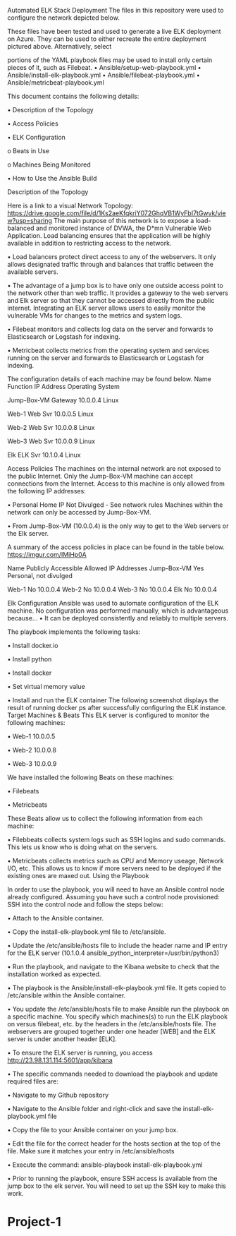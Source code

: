 Automated ELK Stack Deployment
The files in this repository were used to configure the network depicted below.

These files have been tested and used to generate a live ELK deployment on Azure. They can be used to either recreate the entire deployment pictured above. Alternatively, select 

portions of the YAML playbook files may be used to install only certain pieces of it, such as Filebeat.
•	Ansible/setup-web-playbook.yml
•	Ansible/install-elk-playbook.yml
•	Ansible/filebeat-playbook.yml
•	Ansible/metricbeat-playbook.yml

This document contains the following details:

•	Description of the Topology

•	Access Policies

•	ELK Configuration

o	Beats in Use

o	Machines Being Monitored

•	How to Use the Ansible Build

Description of the Topology

Here is a link to a visual Network Topology: https://drive.google.com/file/d/1Ks2aeKfqkriY072GhqVB1WyFbI7tGwvk/view?usp=sharing
The main purpose of this network is to expose a load-balanced and monitored instance of DVWA, the D*mn Vulnerable Web Application.
Load balancing ensures that the application will be highly available in addition to restricting access to the network.

•	Load balancers protect direct access to any of the webservers. It only allows designated traffic through and balances that traffic between the available servers.

•	The advantage of a jump box is to have only one outside access point to the network other than web traffic. It provides a gateway to the web servers and Elk server so that they cannot be accessed directly from the public internet.
Integrating an ELK server allows users to easily monitor the vulnerable VMs for changes to the metrics and system logs.

•	Filebeat monitors and collects log data on the server and forwards to Elasticsearch or Logstash for indexing.

•	Metricbeat collects metrics from the operating system and services running on the server and forwards to Elasticsearch or Logstash for indexing.

The configuration details of each machine may be found below.
Name	Function	IP Address	Operating System

Jump-Box-VM	Gateway	10.0.0.4	Linux

Web-1	Web Svr	10.0.0.5	Linux

Web-2	Web Svr	10.0.0.8	Linux

Web-3	Web Svr	10.0.0.9	Linux

Elk	ELK Svr	10.1.0.4	Linux

Access Policies
The machines on the internal network are not exposed to the public Internet.
Only the Jump-Box-VM machine can accept connections from the Internet. Access to this machine is only allowed from the following IP addresses:

•	Personal Home IP Not Divulged - See network rules
Machines within the network can only be accessed by Jump-Box-VM.

•	From Jump-Box-VM (10.0.0.4) is the only way to get to the Web servers or the Elk server.

A summary of the access policies in place can be found in the table below. https://imgur.com/IMiHp0A

Name	Publicly Accessible	Allowed IP Addresses
Jump-Box-VM	Yes	Personal, not divulged

Web-1	No	10.0.0.4
Web-2	No	10.0.0.4
Web-3	No	10.0.0.4
Elk	No	10.0.0.4

Elk Configuration
Ansible was used to automate configuration of the ELK machine. No configuration was performed manually, which is advantageous because...
•	It can be deployed consistently and reliably to multiple servers.

The playbook implements the following tasks:

•	Install docker.io

•	Install python

•	Install docker

•	Set virtual memory value

•	Install and run the ELK container
The following screenshot displays the result of running docker ps after successfully configuring the ELK instance.
 Target Machines & Beats
This ELK server is configured to monitor the following machines:

•	Web-1 10.0.0.5

•	Web-2 10.0.0.8

•	Web-3 10.0.0.9

We have installed the following Beats on these machines:

•	Filebeats

•	Metricbeats

These Beats allow us to collect the following information from each machine:

•	Filebbeats collects system logs such as SSH logins and sudo commands. This lets us know who is doing what on the servers.

•	Metricbeats collects metrics such as CPU and Memory useage, Network I/O, etc. This allows us to know if more servers need to be deployed if the existing ones are maxed out.
Using the Playbook

In order to use the playbook, you will need to have an Ansible control node already configured. Assuming you have such a control node provisioned:
SSH into the control node and follow the steps below:

•	Attach to the Ansible container.

•	Copy the install-elk-playbook.yml file to /etc/ansible.

•	Update the /etc/ansible/hosts file to include the header name and IP entry for the ELK server (10.1.0.4 ansible_python_interpreter=/usr/bin/python3)

•	Run the playbook, and navigate to the Kibana website to check that the installation worked as expected.

•	The playbook is the Ansible/install-elk-playbook.yml file. It gets copied to /etc/ansible within the Ansible container.


•	You update the /etc/ansible/hosts file to make Ansible run the playbook on a specific machine. You specify which machines(s) to run the ELK playbook on versus filebeat, etc. by the headers in the /etc/ansible/hosts file. The webservers are grouped together under one header [WEB] and the ELK server is under another header [ELK].


•	To ensure the ELK server is running, you access http://23.98.131.114:5601/app/kibana

•	The specific commands needed to download the playbook and update required files are:

•	Navigate to my Github repository  

•	Navigate to the Ansible folder and right-click and save the install-elk-playbook.yml file

•	Copy the file to your Ansible container on your jump box.

•	Edit the file for the correct header for the hosts section at the top of the file. Make sure it matches your entry in /etc/ansible/hosts

•	Execute the command: ansible-playbook install-elk-playbook.yml

•	Prior to running the playbook, ensure SSH access is available from the jump box to the elk server. You will need to set up the SSH key to make this work.

# Project-1
